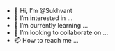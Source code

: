 - 👋 Hi, I’m @Sukhvant
- 👀 I’m interested in ...
- 🌱 I’m currently learning ...
- 💞️ I’m looking to collaborate on ...
- 📫 How to reach me ...

<!---
Sukhvant/Sukhvant is a ✨ special ✨ repository because its `README.md` (this file) appears on your GitHub profile.
You can click the Preview link to take a look at your changes.
--->
